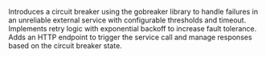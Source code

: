 Introduces a circuit breaker using the gobreaker library to handle
failures in an unreliable external service with configurable thresholds
and timeout. Implements retry logic with exponential backoff to
increase fault tolerance. Adds an HTTP endpoint to trigger the
service call and manage responses based on the circuit breaker state.
